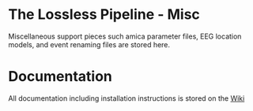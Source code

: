 # The Lossless Pipeline - Misc
Miscellaneous support pieces such amica parameter files, EEG location models, and event renaming files are stored here.

# Documentation
All documentation including installation instructions is stored on the [Wiki](https://git.sharcnet.ca/bucanl_pipelines/bids_lossless_eeg/wikis/home)